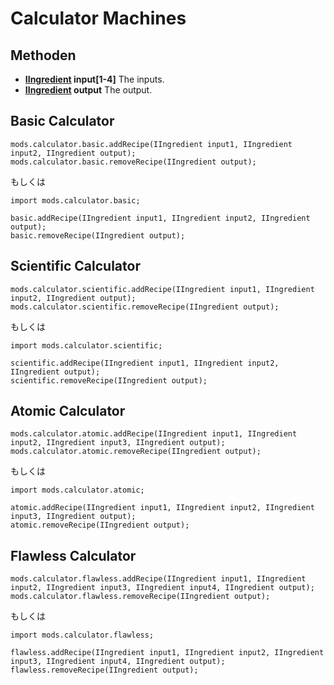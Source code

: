 # Calculator Machines

## Methoden

- **[IIngredient](/Vanilla/Variable_Types/IIngredient/) input[1-4]** The inputs.
- **[IIngredient](/Vanilla/Variable_Types/IIngredient/) output** The output.

## Basic Calculator

```zenscript
mods.calculator.basic.addRecipe(IIngredient input1, IIngredient input2, IIngredient output);
mods.calculator.basic.removeRecipe(IIngredient output);
```
もしくは
```zenscript
import mods.calculator.basic;

basic.addRecipe(IIngredient input1, IIngredient input2, IIngredient output);
basic.removeRecipe(IIngredient output);
```

## Scientific Calculator

```zenscript
mods.calculator.scientific.addRecipe(IIngredient input1, IIngredient input2, IIngredient output);
mods.calculator.scientific.removeRecipe(IIngredient output);
```
もしくは
```zenscript
import mods.calculator.scientific;

scientific.addRecipe(IIngredient input1, IIngredient input2, IIngredient output);
scientific.removeRecipe(IIngredient output);
```

## Atomic Calculator

```zenscript
mods.calculator.atomic.addRecipe(IIngredient input1, IIngredient input2, IIngredient input3, IIngredient output);
mods.calculator.atomic.removeRecipe(IIngredient output);
```
もしくは
```zenscript
import mods.calculator.atomic;

atomic.addRecipe(IIngredient input1, IIngredient input2, IIngredient input3, IIngredient output);
atomic.removeRecipe(IIngredient output);
```

## Flawless Calculator

```zenscript
mods.calculator.flawless.addRecipe(IIngredient input1, IIngredient input2, IIngredient input3, IIngredient input4, IIngredient output);
mods.calculator.flawless.removeRecipe(IIngredient output);
```
もしくは
```zenscript
import mods.calculator.flawless;

flawless.addRecipe(IIngredient input1, IIngredient input2, IIngredient input3, IIngredient input4, IIngredient output);
flawless.removeRecipe(IIngredient output);
```